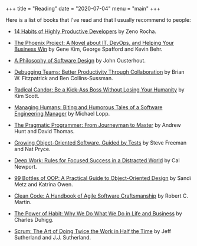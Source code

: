 +++
title = "Reading"
date = "2020-07-04"
menu = "main"
+++

Here is a list of books that I've read and that I usually recommend to people:

- [14 Habits of Highly Productive Developers](https://www.amazon.com/14-Habits-Highly-Productive-Developers-ebook/dp/B08BF74RRG/ref=sr_1_1?crid=FUYSP61N72Z9&keywords=14+habits+of+highly+productive+developers&qid=1662664072&sprefix=14+habits+%2Caps%2C240&sr=8-1) by Zeno Rocha.

- [The Phoenix Project: A Novel about IT, DevOps, and Helping Your Business Win](https://www.amazon.com/Phoenix-Project-DevOps-Helping-Business/dp/1942788290/ref=sr_1_1?crid=3I166X7NJV0ZQ&keywords=the+phoenix+project&qid=1656001470&sprefix=the+phoenix+projec%2Caps%2C200&sr=8-1) by Gene Kim, George Spafford and Kevin Behr.

- [A Philosophy of Software Design](https://www.amazon.com/Philosophy-Software-Design-2nd/dp/173210221X/ref=sr_1_1?crid=341VC994SN021&keywords=philosophy+of+software+design&qid=1640798248&sprefix=Philosophy+of+software%2Caps%2C229&sr=8-1) by John Ousterhout.

- [Debugging Teams: Better Productivity Through Collaboration](https://www.amazon.com/Debugging-Teams-Productivity-through-Collaboration/dp/1491932058/ref=sr_1_1?keywords=debugging+teams&qid=1636828945&sr=8-1) by Brian W. Fitzpatrick and Ben Collins-Sussman.

- [Radical Candor: Be a Kick-Ass Boss Without Losing Your Humanity](https://www.amazon.com/Radical-Candor-Revised-Kick-Ass-Humanity/dp/1250235375/ref=sr_1_1?keywords=radical+candor&qid=1636829152&s=books&sr=1-1) by Kim Scott.

- [Managing Humans: Biting and Humorous Tales of a Software Engineering Manager](https://www.amazon.com/Managing-Humans-Humorous-Software-Engineering-ebook/dp/B01J53IE1O/ref=sr_1_1?crid=3K3DM8LIR0GUZ&dchild=1&keywords=managing+humans&qid=1590437218&sprefix=Managing+Huma%2Caps%2C288&sr=8-1) by Michael Lopp.

- [The Pragmatic Programmer: From Journeyman to Master](https://www.amazon.com/Pragmatic-Programmer-Journeyman-Master-ebook/dp/B003GCTQAE/ref=sr_1_2?crid=3MYSNFM7RH952&dchild=1&keywords=the+pragmatic+programmer&qid=1590438003&sprefix=The+pragm%2Caps%2C285&sr=8-2) by Andrew Hunt and David Thomas.

- [Growing Object-Oriented Software, Guided by Tests](https://www.amazon.com/Growing-Object-Oriented-Software-Addison-Wesley-Signature-ebook/dp/B002TIOYVW/ref=sr_1_1?crid=VD1ZQ3ID85GP&dchild=1&keywords=growing+object+oriented+software+guided+by+tests&qid=1590437977&sprefix=Growing+Obj%2Caps%2C285&sr=8-1) by Steve Freeman and Nat Pryce.

- [Deep Work: Rules for Focused Success in a Distracted World](https://www.amazon.com/Deep-Work-Focused-Success-Distracted-ebook/dp/B00X47ZVXM/ref=sr_1_1?dchild=1&keywords=deep+work&qid=1590437923&sr=8-1) by Cal Newport.

- [99 Bottles of OOP: A Practical Guide to Object-Oriented Design](https://www.sandimetz.com/99bottles) by Sandi Metz and Katrina Owen.

- [Clean Code: A Handbook of Agile Software Craftsmanship](https://www.amazon.com.br/Clean-Code-Handbook-Software-Craftsmanship-ebook/dp/B001GSTOAM/ref=asc_df_B001GSTOAM/?tag=googleshopp00-20&linkCode=df0&hvadid=379765265654&hvpos=&hvnetw=g&hvrand=17961689086219937279&hvpone=&hvptwo=&hvqmt=&hvdev=c&hvdvcmdl=&hvlocint=&hvlocphy=1001773&hvtargid=pla-406130706465&psc=1) by Robert C. Martin.

- [The Power of Habit: Why We Do What We Do in Life and Business](https://www.amazon.com.br/Power-Habit-What-Life-Business/dp/081298160X) by Charles Duhigg.

- [Scrum: The Art of Doing Twice the Work in Half the Time](https://www.amazon.com.br/Scrum-Doing-Twice-Work-English-ebook/dp/B00JI54HCU/ref=sr_1_1?__mk_pt_BR=%C3%85M%C3%85%C5%BD%C3%95%C3%91&crid=3FO3UMVOYOY7T&keywords=scrum+the+art+of+doing+twice+the+work+in+half+the+time&qid=1590437414&sprefix=scrum%2Caps%2C285&sr=8-1) by Jeff Sutherland and J.J. Sutherland.
